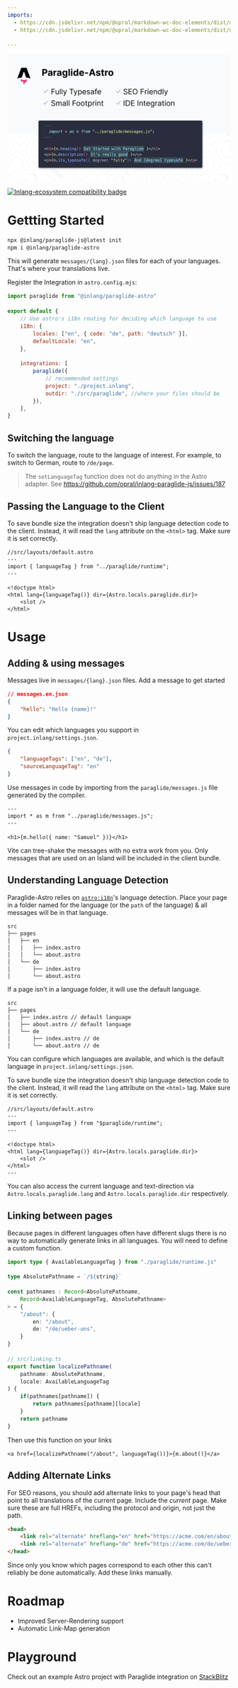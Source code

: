 ```yaml
---
imports: 
  - https://cdn.jsdelivr.net/npm/@opral/markdown-wc-doc-elements/dist/doc-features.js
  - https://cdn.jsdelivr.net/npm/@opral/markdown-wc-doc-elements/dist/doc-feature.js

---
```


![Typesafe, Small, SEO-Friendly and with a VSCode Extension.](./assets/og.png)

<doc-features>
<doc-feature text-color="#0F172A" color="#E1EFF7" title="Uses astro:i18n for routing" image="https://cdn.jsdelivr.net/gh/opral/monorepo@latest/inlang/packages/paraglide-astro/assets/use-astro-i18n.png"></doc-feature>
<doc-feature text-color="#0F172A" color="#E1EFF7" title="Tiny Bundle Size" image="https://cdn.jsdelivr.net/gh/opral/monorepo@latest/inlang/packages/paraglide-astro/assets/bundle-size.png"></doc-feature>
<doc-feature text-color="#0F172A" color="#E1EFF7" title="Only ships messages used on islands" image="https://cdn.jsdelivr.net/gh/opral/monorepo@latest/inlang/packages/paraglide-astro/assets/islands-only.png"></doc-feature>
</doc-features>

[![Inlang-ecosystem compatibility badge](https://cdn.jsdelivr.net/gh/opral/monorepo@main/inlang/assets/md-badges/inlang.svg)](https://inlang.com)

# Gettting Started 

```bash
npx @inlang/paraglide-js@latest init
npm i @inlang/paraglide-astro
```

This will generate `messages/{lang}.json` files for each of your languages. That's where your translations live.

Register the Integration in `astro.config.mjs`:

```js
import paraglide from "@inlang/paraglide-astro"

export default {
	// Use astro's i18n routing for deciding which language to use
	i18n: {
		locales: ["en", { code: "de", path: "deutsch" }],
		defaultLocale: "en",
	},

	integrations: [
		paraglide({
			// recommended settings
			project: "./project.inlang",
			outdir: "./src/paraglide", //where your files should be
		}),
	],
}
```

## Switching the language 

To switch the language, route to the language of interest. For example, to switch to German, route to `/de/page`.

> The `setLanguageTag` function does not do anything in the Astro adapter. See https://github.com/opral/inlang-paraglide-js/issues/187

## Passing the Language to the Client

To save bundle size the integration doesn't ship language detection code to the client. Instead, it will read the `lang` attribute on the `<html>` tag. Make sure it is set correctly.

```astro
//src/layouts/default.astro
---
import { languageTag } from "../paraglide/runtime";
---

<!doctype html>
<html lang={languageTag()} dir={Astro.locals.paraglide.dir}>
    <slot />
</html>
```

# Usage

## Adding & using messages

Messages live in `messages/{lang}.json` files. Add a message to get started

```json
// messages.en.json
{
	"hello": "Hello {name}!"
}
```

You can edit which languages you support in `project.inlang/settings.json`.

```json
{
	"languageTags": ["en", "de"],
	"sourceLanguageTag": "en"
}
```

Use messages in code by importing from the `paraglide/messages.js` file generated by the compiler.

```astro
---
import * as m from "../paraglide/messages.js";
---

<h1>{m.hello({ name: "Samuel" })}</h1>
```

Vite can tree-shake the messages with no extra work from you. Only messages that are used on an Island will be included in the client bundle.

## Understanding Language Detection

Paraglide-Astro relies on [`astro:i18n`](https://docs.astro.build/en/guides/internationalization/)'s language detection. Place your page in a folder named for the language (or the `path` of the language) & all messages will be in that language.

```filesystem
src
├── pages
│   ├── en
│   │   ├── index.astro
│   │   └── about.astro
│   └── de
│       ├── index.astro
│       └── about.astro
```

If a page isn't in a language folder, it will use the default language.

```filesystem
src
├── pages
│   ├── index.astro // default language
│   ├── about.astro // default language
│   └── de
│       ├── index.astro // de
│       └── about.astro // de
```

You can configure which languages are available, and which is the default language in `project.inlang/settings.json`.

To save bundle size the integration doesn't ship language detection code to the client. Instead, it will read the `lang` attribute on the `<html>` tag. Make sure it is set correctly.

```astro
//src/layouts/default.astro
---
import { languageTag } from "$paraglide/runtime";
---

<!doctype html>
<html lang={languageTag()} dir={Astro.locals.paraglide.dir}>
    <slot />
</html>
---
```

You can also access the current language and text-direction via `Astro.locals.paraglide.lang` and `Astro.locals.paraglide.dir` respectively.

## Linking between pages

Because pages in different languages often have different slugs there is no way to automatically generate links in all languages. You will need to define a custom function.

```ts
import type { AvailableLanguageTag } from "./paraglide/runtime.js"

type AbsolutePathname = `/${string}`

const pathnames : Record<AbsolutePathname, 
	Record<AvailableLanguageTag, AbsolutePathname>
> = {
	"/about": {
		en: "/about",
		de: "/de/ueber-uns",
	}
}

// src/linking.ts
export function localizePathname(
	pathname: AbsolutePathname, 
	locale: AvailableLanguageTag
) {
	if(pathnames[pathname]) {
		return pathnames[pathname][locale]
	}
	return pathname
}
```

Then use this function on your links

```tsx
<a href={localizePathname("/about", languageTag())}>{m.about()}</a>
```

## Adding Alternate Links

For SEO reasons, you should add alternate links to your page's head that point to all translations of the current page. Include the _current_ page. Make sure these are full HREFs, including the protocol and origin, not just the path.

```html
<head>
	<link rel="alternate" hreflang="en" href="https://acme.com/en/about" />
	<link rel="alternate" hreflang="de" href="https://acme.com/de/ueber-uns" />
</head>
```

Since only you know which pages correspond to each other this can't reliably be done automatically. Add these links manually.

# Roadmap

- Improved Server-Rendering support
- Automatic Link-Map generation

# Playground

Check out an example Astro project with Paraglide integration on [StackBlitz](https://stackblitz.com/~/github.com/LorisSigrist/paraglide-astro-example)
